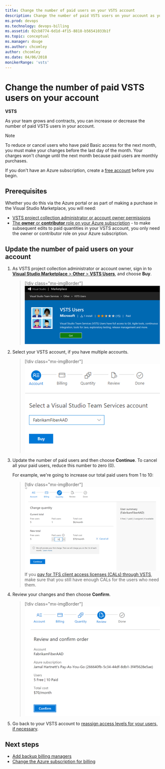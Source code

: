```yaml
---
title: Change the number of paid users on your VSTS account 
description: Change the number of paid VSTS users on your account as your team grows or contracts (VSO, VSTS)
ms.prod: devops
ms.technology: devops-billing
ms.assetid: 02cb8774-6d1d-4f15-8818-b56541033b1f
ms.topic: conceptual
ms.manager: douge
ms.author: chcomley
author: chcomley
ms.date: 04/06/2018
monikerRange: 'vsts'
---
```

# Change the number of paid VSTS users on your account

**VSTS**

As your team grows and contracts, you can increase or decrease the number of paid VSTS users in your account.

>[!NOTE]
> To reduce or cancel users who have paid Basic access for the next month, you must make your changes before the last day of the month.
> Your charges won't change until the next month because paid users are monthly purchases.

If you don't have an Azure subscription, create a [free account](https://azure.microsoft.com/free/?WT.mc_id=A261C142F) before you begin.

## Prerequisites

Whether you do this via the Azure portal or as part of making a purchase in the Visual Studio Marketplace, you will need:

* [VSTS project collection administrator or account owner permissions](vsts-billing-faq.md#find-owner)
* [The **owner** or **contributor** role on your Azure subscription](add-backup-billing-managers.md) - to make subsequent edits to paid quantities in your VSTS account, you only need the owner or contributor role on your Azure subscription.

## Update the number of paid users on your account

1. As VSTS project collection administrator or account owner, sign in to [**Visual Studio Marketplace** > **Other** > **VSTS Users**](https://marketplace.visualstudio.com/items?itemName=ms.vss-vstsuser), and choose **Buy**.

   > [!div class="mx-imgBorder"]
![Go to Visual Studio Marketplace, Other, VSTS Users](_img/buy-more-basic-access/get-vsts-users-marketplace.png)

2. Select your VSTS account, if you have multiple accounts.

   > [!div class="mx-imgBorder"]
![Select your VSTS account](_img/buy-more-basic-access/marketplace-choose-buy.png)

3. Update the number of paid users and then choose **Continue**. To cancel all your paid users, reduce this number to zero (0).

    For example, we're going to increase our total paid users from 1 to 10:

   > [!div class="mx-imgBorder"]
![Change number of paid Basic users](_img/reduce-cancel-paid-vsts-users/change-quantity-of-users.png)
    > If you [pay for TFS client access licenses (CALs) through VSTS](buy-access-tfs-test-hub.md), make sure that you still have enough CALs for the users who need them.

4. Review your changes and then choose **Confirm**.

   > [!div class="mx-imgBorder"]
![Review your changes and confirm total paid users](_img/reduce-cancel-paid-vsts-users/review-and-confirm.png)

5. Go back to your VSTS account to [reassign access levels for your users, if necessary](../organizations/accounts/add-account-users-from-user-hub.md).

## Next steps

* [Add backup billing managers](add-backup-billing-managers.md)
* [Change the Azure subscription for billing](change-azure-subscription.md)